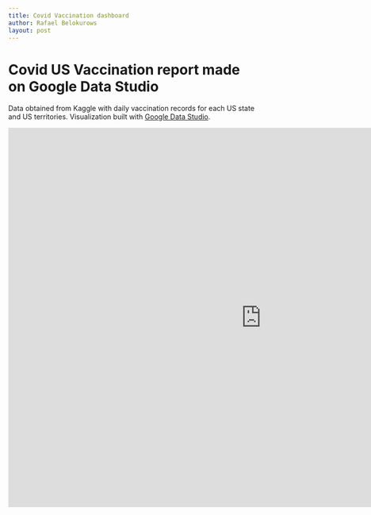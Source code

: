 ```yaml
---
title: Covid Vaccination dashboard
author: Rafael Belokurows
layout: post
---
```


# Covid US Vaccination report made on Google Data Studio  
Data obtained from Kaggle with daily vaccination records for each US state and US territories.
Visualization built with <a href="https://datastudio.google.com/">Google Data Studio</a>.

<iframe width="1020" height="765" src="https://datastudio.google.com/embed/reporting/56441218-cc1f-4b40-b1d6-60da1698fb1c/page/YjzWC" frameborder="0" style="border:0" allowfullscreen></iframe>
